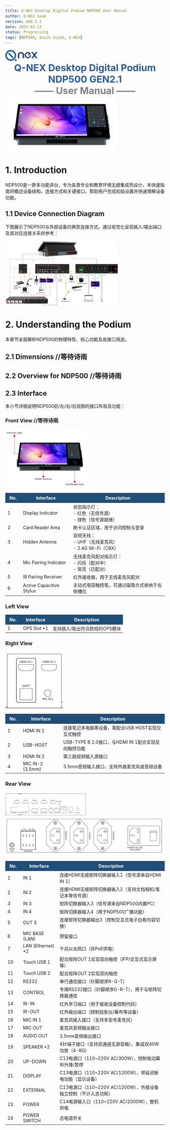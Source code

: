 ```yaml
---
title: Q-NEX Desktop Digital Podium NDP500 User Manual
author: Q-NEX team
version: GEN 2.1
date: 2025-03-13
status: Progressing
tags: [NDP500, Quick Guide, Q-NEX]
---
```


<style>
table th {
    font-weight: bold;
    color: white; /* 字体颜色为白色 */
    background-color: #1f4e79; /* 背景颜色为蓝色 */
    padding: 6px 13px;
    text-align: center;
}
</style>




<img src="../../NMP/UserManual/img/Q-LOGO.png" style="zoom: 10%;" />



<div style="text-align:center; color:#2B5C9C; font-size:30px;font-weight:bold; ">Q-NEX Desktop Digital Podium</div>

 <div style="text-align:center;  color:#2B5C9C; font-size:30px; font-weight:bold;">NDP500 GEN2.1</div>



 <div style="text-align:center;  color:grey; font-size:30px; font-weight:bold;">—— User Manual ——</div>



<img src="../UserManual/img/NDP-500_GEN2.png" style="zoom: 35%;" />



# 1. Introduction

NDP500是一款多功能讲台，专为各类专业和教育环境无缝集成而设计。本快速指南将概述设备结构、连接方式和关键接口，帮助用户完成初始设置并快速理解设备功能。

## 1.1 Device Connection Diagram

下图展示了NDP500与外部设备的典型连接方式，通过视觉化呈现输入/输出端口及其对应连接关系供参考：

<img src="../UserManual/img/NDP500GEN21_Device_Conn.png" style="zoom: 35%;" />

# 2. Understanding the Podium

本章节全面解析NDP500的物理特性、核心功能及各接口用途。



## 2.1 Dimensions //等待诗雨



## 2.2 Overview for NDP500 //等待诗雨



## 2.3 Interface

本小节详细说明NDP500前/左/右/后视图的接口布局及功能：

### Front View  //等待诗雨

<img src="../UserManual/img/image-20240705102715413.png" alt=" " style="zoom: 25%;" /> 

| No. | Interface                 | Description                                                  |
|-----|---------------------------|--------------------------------------------------------------|
| 1   | Display Indicator         | 状态指示灯：<br>- 红色（无信号源）<br>- 绿色（信号源就绪）  |
| 2   | Card Reader Area          | 刷卡认证区域，用于访问控制与登录                            |
| 3   | Hidden Antenna            | 双频天线：<br>- UHF（无线麦克风）<br>- 2.4G Wi-Fi（CBX）    |
| 4   | Mic Pairing Indicator     | 无线麦克风配对指示灯：<br>- 闪烁（配对中）<br>- 常亮（已配对） |
| 5   | IR Pairing Receiver       | 红外接收器，用于无线麦克风配对                              |
| 6   | Active Capacitive Stylus  | 主动式电容触控笔，可通过磁吸方式收纳于右侧槽位              |

### Left View

| No. | Interface    | Description                           |
|-----|--------------|----------------------------------------|
| 1   | OPS Slot *1  | 支持插入/取出符合欧规的OPS模块        |

### Right View

<img src="../UserManual/img/NDP500-GEN2-RightView.png"  style="zoom: 33%;" />  

| No. | Interface          | Description                                                  |
|-----|--------------------|--------------------------------------------------------------|
| 1   | HDMI IN 1          | 连接笔记本电脑等设备，需配合USB HOST实现交互式触控           |
| 2   | USB-HOST           | USB-TYPE B 2.0接口，与HDMI IN 1配合实现反向触控功能          |
| 3   | HDMI IN 2          | 第三路视频输入源接口                                        |
| 4   | MIC IN-2 (3.5mm)   | 3.5mm音频输入接口，支持外接麦克风或音频设备                 |

### Rear View

<img src="../UserManual/img/NDP500-GEN2.1-RearView-1.png" style="zoom: 25%;" /> 

<img src="../UserManual/img/image-20240702135821939.png" alt="image-20240702135821939" style="zoom: 50%;" /> 

| No. | Interface           | Description                                                  |
|-----|---------------------|--------------------------------------------------------------|
| 1   | IN 1                | 连接HDMI无缝矩阵切换器输入1（信号源来自HDMI IN 1）           |
| 2   | IN 2                | 连接HDMI无缝矩阵切换器输入2（支持文档相机/笔记本等信号源）   |
| 3   | IN 3                | 矩阵切换器输入3（信号源来自NDP500内置PC）                    |
| 4   | IN 4                | 矩阵切换器输入4（用于NDP500广播功能）                        |
| 5   | OUT 3               | 连接矩阵切换器输出3（控制交互式电子白板内容切换）            |
| 6   | MIC BASE (LAN)      | 预留接口                                                    |
| 7   | LAN (Ethernet) *2   | 千兆以太网口（非PoE供电）                                   |
| 10  | Touch USB 1         | 配合矩阵OUT 1实现双向触控（IFP/交互式显示屏等）              |
| 11  | Touch USB 2         | 配合矩阵OUT 2实现双向触控                                   |
| 12  | RS232               | 串行通信接口（针脚顺序R-G-T）                               |
| 13  | CONTROL             | 专用RS232接口（针脚顺序G-R-T），用于与矩阵切换器通信         |
| 14  | IR-IN               | 红外学习端口（用于接收设备控制代码）                        |
| 15  | IR-OUT              | 红外输出端口（控制投影仪/幕布等设备）                       |
| 16  | MIC IN 1            | 麦克风输入接口（支持多型号麦克风）                          |
| 17  | MIC OUT             | 麦克风音频输出接口                                         |
| 18  | AUDIO OUT           | 3.5mm音频输出接口                                         |
| 19  | SPEAKER *2          | 4针端子接口（支持双通道无源音箱），集成双40W功放（4-8Ω）    |
| 20  | UP-DOWN             | C13电源口（110~220V AC/300W），控制电动幕布升降/暂停        |
| 21  | DISPLAY             | C13电源口（110~220V AC/1200W），带延迟断电功能（显示设备）  |
| 22  | EXTERNAL            | C13电源口（110~220V AC/1200W），外接设备独立控制（不计入总功耗） |
| 23  | POWER               | C14电源输入口（110~220V AC/2000W），整机供电                |
| 24  | POWER SWITCH        | 总电源开关                                                 |